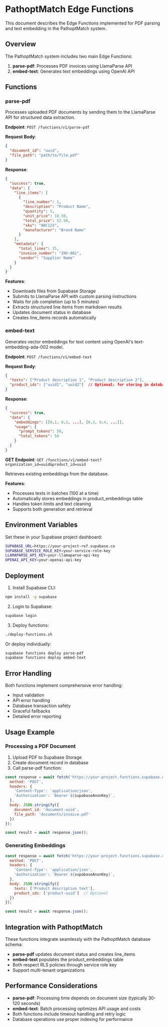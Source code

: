# PathoptMatch Edge Functions

This document describes the Edge Functions implemented for PDF parsing and text embedding in the PathoptMatch system.

## Overview

The PathoptMatch system includes two main Edge Functions:

1. **parse-pdf**: Processes PDF invoices using LlamaParse API
2. **embed-text**: Generates text embeddings using OpenAI API

## Functions

### parse-pdf

Processes uploaded PDF documents by sending them to the LlamaParse API for structured data extraction.

**Endpoint**: `POST /functions/v1/parse-pdf`

**Request Body**:
```json
{
  "document_id": "uuid",
  "file_path": "path/to/file.pdf"
}
```

**Response**:
```json
{
  "success": true,
  "data": {
    "line_items": [
      {
        "line_number": 1,
        "description": "Product Name",
        "quantity": 5,
        "unit_price": 10.50,
        "total_price": 52.50,
        "sku": "ABC123",
        "manufacturer": "Brand Name"
      }
    ],
    "metadata": {
      "total_lines": 15,
      "invoice_number": "INV-001",
      "vendor": "Supplier Name"
    }
  }
}
```

**Features**:
- Downloads files from Supabase Storage
- Submits to LlamaParse API with custom parsing instructions
- Waits for job completion (up to 5 minutes)
- Extracts structured line items from markdown results
- Updates document status in database
- Creates line_items records automatically

### embed-text

Generates vector embeddings for text content using OpenAI's text-embedding-ada-002 model.

**Endpoint**: `POST /functions/v1/embed-text`

**Request Body**:
```json
{
  "texts": ["Product description 1", "Product description 2"],
  "product_ids": ["uuid1", "uuid2"]  // Optional: for storing in database
}
```

**Response**:
```json
{
  "success": true,
  "data": {
    "embeddings": [[0.1, 0.2, ...], [0.3, 0.4, ...]],
    "usage": {
      "prompt_tokens": 50,
      "total_tokens": 50
    }
  }
}
```

**GET Endpoint**: `GET /functions/v1/embed-text?organization_id=uuid&product_id=uuid`

Retrieves existing embeddings from the database.

**Features**:
- Processes texts in batches (100 at a time)
- Automatically stores embeddings in product_embeddings table
- Handles token limits and text cleaning
- Supports both generation and retrieval

## Environment Variables

Set these in your Supabase project dashboard:

```bash
SUPABASE_URL=https://your-project-ref.supabase.co
SUPABASE_SERVICE_ROLE_KEY=your-service-role-key
LLAMAPARSE_API_KEY=your-llamaparse-api-key
OPENAI_API_KEY=your-openai-api-key
```

## Deployment

1. Install Supabase CLI:
```bash
npm install -g supabase
```

2. Login to Supabase:
```bash
supabase login
```

3. Deploy functions:
```bash
./deploy-functions.sh
```

Or deploy individually:
```bash
supabase functions deploy parse-pdf
supabase functions deploy embed-text
```

## Error Handling

Both functions implement comprehensive error handling:

- Input validation
- API error handling
- Database transaction safety
- Graceful fallbacks
- Detailed error reporting

## Usage Example

### Processing a PDF Document

1. Upload PDF to Supabase Storage
2. Create document record in database
3. Call parse-pdf function:

```javascript
const response = await fetch('https://your-project.functions.supabase.co/parse-pdf', {
  method: 'POST',
  headers: {
    'Content-Type': 'application/json',
    'Authorization': `Bearer ${supabaseAnonKey}`,
  },
  body: JSON.stringify({
    document_id: 'document-uuid',
    file_path: 'documents/invoice.pdf'
  })
});

const result = await response.json();
```

### Generating Embeddings

```javascript
const response = await fetch('https://your-project.functions.supabase.co/embed-text', {
  method: 'POST',
  headers: {
    'Content-Type': 'application/json',
    'Authorization': `Bearer ${supabaseAnonKey}`,
  },
  body: JSON.stringify({
    texts: ['Product description text'],
    product_ids: ['product-uuid']  // Optional
  })
});

const result = await response.json();
```

## Integration with PathoptMatch

These functions integrate seamlessly with the PathoptMatch database schema:

- **parse-pdf** updates document status and creates line_items
- **embed-text** populates the product_embeddings table
- Both respect RLS policies through service role key
- Support multi-tenant organizations

## Performance Considerations

- **parse-pdf**: Processing time depends on document size (typically 30-120 seconds)
- **embed-text**: Batch processing optimizes API usage and costs
- Both functions include timeout handling and retry logic
- Database operations use proper indexing for performance